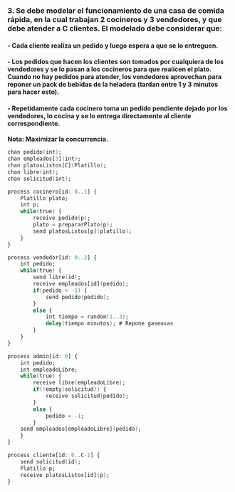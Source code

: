 ### 3. Se debe modelar el funcionamiento de una casa de comida rápida, en la cual trabajan 2 cocineros y 3 vendedores, y que debe atender a C clientes. El modelado debe considerar que:

#### - Cada cliente realiza un pedido y luego espera a que se lo entreguen.
#### - Los pedidos que hacen los clientes son tomados por cualquiera de los vendedores y se lo pasan a los cocineros para que realicen el plato. Cuando no hay pedidos para atender, los vendedores aprovechan para reponer un pack de bebidas de la heladera (tardan entre 1 y 3 minutos para hacer esto).
#### - Repetidamente cada cocinero toma un pedido pendiente dejado por los vendedores, lo cocina y se lo entrega directamente al cliente correspondiente.

**Nota: Maximizar la concurrencia.**

```ada
chan pedido(int);
chan empleados[3](int);
chan platosListos[C](Platillo);
chan libre(int);
chan solicitud(int);

process cocinero[id: 0..1] {
    Platillo plato;
    int p;
    while(true) {
        receive pedido(p);
        plato = prepararPlato(p);
        send platosListos[p](platillo); 
    }
}

process vendedor[id: 0..2] {
    int pedido;
    while(true) {
        send libre(id);
        receive empleados[id](pedido);
        if(pedido > -1) {
            send pedido(pedido);
        }
        else {
            int tiempo = random(1..3);
            delay(tiempo minutos); # Repone gaseosas
        }
    }
}

process admin[id: 0] {
    int pedido;
    int empleadoLibre;
    while(true) {
        receive libre(empleadoLibre);
        if(!empty(solicitud)) {
            receive solicitud(pedido);
        }
        else {
            pedido = -1;
        }
    send empleados[empleadoLibre](pedido);
    }
}

process cliente[id: 0..C-1] {
    send solicitud(id);
    Platillo p;
    receive platosListos[id](p);
}
```